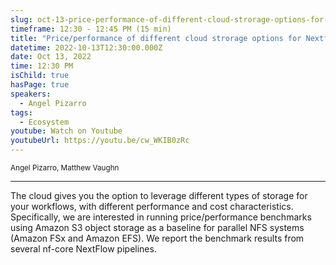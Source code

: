```yaml
---
slug: oct-13-price-performance-of-different-cloud-strorage-options-for-nextflow-workflows
timeframe: 12:30 - 12:45 PM (15 min)
title: "Price/performance of different cloud strorage options for Nextflow workflows"
datetime: 2022-10-13T12:30:00.000Z
date: Oct 13, 2022
time: 12:30 PM
isChild: true
hasPage: true
speakers:
  - Angel Pizarro
tags:
  - Ecosystem
youtube: Watch on Youtube
youtubeUrl: https://youtu.be/cw_WKIB0zRc
---
```

<div className="mb-4">
  <small className="typo-small">
    Angel Pizarro, Matthew Vaughn
  </small>
</div>

<hr className="border-t border-gray-50 mb-4 opacity-20" />

The cloud gives you the option to leverage different types of storage for your workflows, with different performance and cost characteristics. Specifically, we are interested in running price/performance benchmarks using Amazon S3 object storage as a baseline for parallel NFS systems (Amazon FSx and Amazon EFS). We report the benchmark results from several nf-core NextFlow pipelines.
